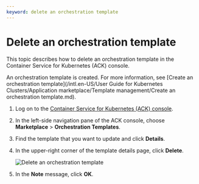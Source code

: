 ```yaml
---
keyword: delete an orchestration template
---
```


# Delete an orchestration template

This topic describes how to delete an orchestration template in the Container Service for Kubernetes \(ACK\) console.

An orchestration template is created. For more information, see [Create an orchestration template](/intl.en-US/User Guide for Kubernetes Clusters/Application marketplace/Template management/Create an orchestration template.md).

1.  Log on to the [Container Service for Kubernetes \(ACK\) console](https://cs.console.aliyun.com).

2.  In the left-side navigation pane of the ACK console, choose **Marketplace** \> **Orchestration Templates**.

3.  Find the template that you want to update and click **Details**.

4.  In the upper-right corner of the template details page, click **Delete**.

    ![Delete an orchestration template](https://static-aliyun-doc.oss-accelerate.aliyuncs.com/assets/img/en-US/9165359951/p8906.png)

5.  In the **Note** message, click **OK**.



